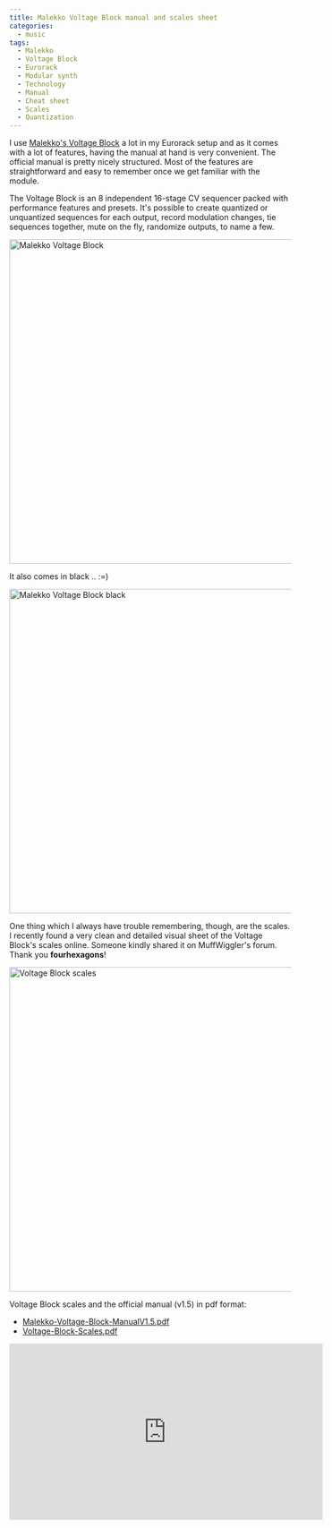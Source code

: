 ```yaml
---
title: Malekko Voltage Block manual and scales sheet
categories:
  - music
tags:
  - Malekko
  - Voltage Block
  - Eurorack
  - Modular synth
  - Technology
  - Manual
  - Cheat sheet
  - Scales
  - Quantization
---
```


I use <a href="https://amzn.to/2NW2r9z" target="_blank" alt="Malekko Voltage Block">Malekko's Voltage Block</a> a lot in my Eurorack setup and as it comes with a lot of features, having the manual at hand is very convenient. The official manual is pretty nicely structured. Most of the features are straightforward and easy to remember once we get familiar with the module.

The Voltage Block is an 8 independent 16-stage CV sequencer packed with performance features and presets. It's possible to create quantized or unquantized sequences for each output, record modulation changes, tie sequences together, mute on the fly, randomize outputs, to name a few.<br>

<a href="https://amzn.to/2NW2r9z" target="_blank" alt="Malekko Voltage Block"><img src="/images/posts/malekko_voltage_block.jpg" class="align-center" alt="Malekko Voltage Block" width="580px"></a><br>

It also comes in black .. :=) <br>

<a href="https://amzn.to/3alt53f" target="_blank" alt="Malekko Voltage Block black"><img src="/images/posts/malekko_voltage_block_black.png" class="align-center" alt="Malekko Voltage Block black" width="580px"></a><br>

One thing which I always have trouble remembering, though, are the scales. I recently found a very clean and detailed visual sheet of the Voltage Block's scales online. Someone kindly shared it on MuffWiggler's forum. Thank you **fourhexagons**!

<a href="/images/posts/voltage-block-scales.png" target="_blank" alt="Voltage Block scales"><img src="/images/posts/voltage-block-scales.png" class="align-center" alt="Voltage Block scales" width="580px"></a><br>

Voltage Block scales and the official manual (v1.5) in pdf format:
* <a href="/pdfs/manuals-sheets/Malekko-Voltage-Block-ManualV1.5.pdf" target="_blank" alt="Malekko Voltage Block manual">Malekko-Voltage-Block-ManualV1.5.pdf</a>
* <a href="/pdfs/manuals-sheets/Voltage-Block-Scales.pdf" target="_blank" alt="Voltage Block scales">Voltage-Block-Scales.pdf</a>

<iframe width="560" height="315" src="https://www.youtube.com/embed/tpKmAGKW0Hs" frameborder="0" allow="accelerometer; autoplay; clipboard-write; encrypted-media; gyroscope; picture-in-picture" allowfullscreen></iframe>
